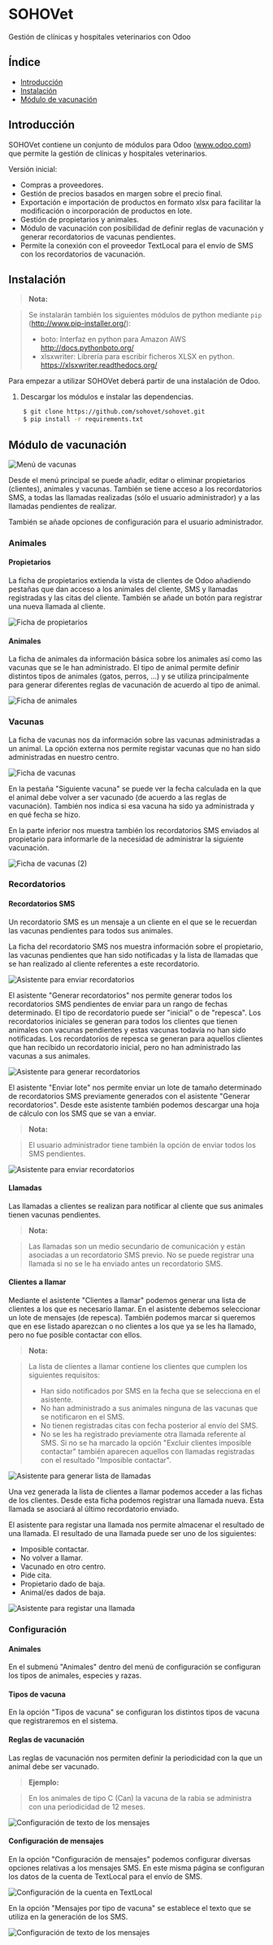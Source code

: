 # SOHOVet
Gestión de clínicas y hospitales veterinarios con Odoo

## Índice
- [Introducción](#intro)
- [Instalación](#install)
- [Módulo de vacunación](#vaccines)

## <a name="intro"></a> Introducción
SOHOVet contiene un conjunto de módulos para Odoo (www.odoo.com) que permite la gestión de clínicas y hospitales veterinarios.

Versión inicial:
 - Compras a proveedores.
 - Gestión de precios basados en margen sobre el precio final.
 - Exportación e importación de productos en formato xlsx para facilitar la modificación o incorporación de productos en lote.
 - Gestión de propietarios y animales.
 - Módulo de vacunación con posibilidad de definir reglas de vacunación y generar recordatorios de vacunas pendientes.
 - Permite la conexión con el proveedor TextLocal para el envío de SMS con los recordatorios de vacunación.

## <a name="install"></a> Instalación
> **Nota:**

> Se instalarán también los siguientes módulos de python mediante `pip` (<http://www.pip-installer.org/>):
> - boto: Interfaz en python para Amazon AWS http://docs.pythonboto.org/
> - xlsxwriter: Librería para escribir ficheros XLSX en python. https://xlsxwriter.readthedocs.org/

Para empezar a utilizar SOHOVet deberá partir de una instalación de Odoo.


1. Descargar los módulos e instalar las dependencias.

```sh
    $ git clone https://github.com/sohovet/sohovet.git
    $ pip install -r requirements.txt
```

## <a name="vaccines"></a> Módulo de vacunación

![Menú de vacunas](/images/vaccine_Menu.png)

Desde el menú principal se puede añadir, editar o eliminar propietarios (clientes), animales y vacunas. También se tiene acceso a los recordatorios SMS, a todas las llamadas realizadas (sólo el usuario administrador) y a las llamadas pendientes de realizar.

También se añade opciones de configuración para el usuario administrador.

### Animales
#### Propietarios
La ficha de propietarios extienda la vista de clientes de Odoo añadiendo pestañas que dan acceso a los animales del cliente, SMS y llamadas registradas y las citas del cliente. También se añade un botón para registrar una nueva llamada al cliente.

![Ficha de propietarios](/images/vaccine_Propietarios.png)

#### Animales
La ficha de animales da información básica sobre los animales así como las vacunas que se le han administrado. El tipo de animal permite definir distintos tipos de animales (gatos, perros, ...) y se utiliza principalmente para generar diferentes reglas de vacunación de acuerdo al tipo de animal.

![Ficha de animales](/images/vaccine_Animales.png)

### Vacunas
La ficha de vacunas nos da información sobre las vacunas administradas a un animal. La opción externa nos permite registar vacunas que no han sido administradas en nuestro centro.

![Ficha de vacunas](/images/vaccine_Vacunas1.png)

En la pestaña "Siguiente vacuna" se puede ver la fecha calculada en la que el animal debe volver a ser vacunado (de acuerdo a las reglas de vacunación). También nos indica si esa vacuna ha sido ya administrada y en qué fecha se hizo.

En la parte inferior nos muestra también los recordatorios SMS enviados al propietario para informarle de la necesidad de administrar la siguiente vacunación.

![Ficha de vacunas (2)](/images/vaccine_Vacunas2.png)

### Recordatorios
#### Recordatorios SMS
Un recordatorio SMS es un mensaje a un cliente en el que se le recuerdan las vacunas pendientes para todos sus animales.

La ficha del recordatorio SMS nos muestra información sobre el propietario, las vacunas pendientes que han sido notificadas y la lista de llamadas que se han realizado al cliente referentes a este recordatorio.

![Asistente para enviar recordatorios](/images/vaccine_recordatorioSMS.png)

El asistente "Generar recordatorios" nos permite generar todos los recordatorios SMS pendientes de enviar para un rango de fechas determinado. El tipo de recordatorio puede ser "inicial" o de "repesca". Los recordatorios iniciales se generan para todos los clientes que tienen animales con vacunas pendientes y estas vacunas todavía no han sido notificadas. Los recordatorios de repesca se generan para aquellos clientes que han recibido un recordatorio inicial, pero no han administrado las vacunas a sus animales.

![Asistente para generar recordatorios](/images/vaccine_GenerarRecordatorios.png)

El asistente "Enviar lote" nos permite enviar un lote de tamaño determinado de recordatorios SMS previamente generados con el asistente "Generar recordatorios". Desde este asistente también podemos descargar una hoja de cálculo con los SMS que se van a enviar.
> **Nota:**

> El usuario administrador tiene también la opción de enviar todos los SMS pendientes.

![Asistente para enviar recordatorios](/images/vaccine_EnviarLoteSMS.png)


#### Llamadas
Las llamadas a clientes se realizan para notificar al cliente que sus animales tienen vacunas pendientes.

> **Nota:**

> Las llamadas son un medio secundario de comunicación y están asociadas a un recordatorio SMS previo. 
> No se puede registrar una llamada si no se le ha enviado antes un recordatorio SMS.

#### Clientes a llamar
Mediante el asistente "Clientes a llamar" podemos generar una lista de clientes a los que es necesario llamar. En el asistente debemos seleccionar un lote de mensajes (de repesca). También podemos marcar si queremos que en ese listado aparezcan o no clientes a los que ya se les ha llamado, pero no fue posible contactar con ellos.
> **Nota:**

> La lista de clientes a llamar contiene los clientes que cumplen los siguientes requisitos:
> - Han sido notificados por SMS en la fecha que se selecciona en el asistente.
> - No han administrado a sus animales ninguna de las vacunas que se notificaron en el SMS.
> - No tienen registradas citas con fecha posterior al envío del SMS.
> - No se les ha registrado previamente otra llamada referente al SMS. Si no se ha marcado la opción "Excluir clientes imposible contactar" también aparecen aquellos con llamadas registradas con el resultado "Imposible contactar".

![Asistente para generar lista de llamadas](/images/vaccine_ListaLlamar.png)

Una vez generada la lista de clientes a llamar podemos acceder a las fichas de los clientes. Desde esta ficha podemos registrar una llamada nueva. Esta llamada se asociará al último recordatorio enviado.

El asistente para registar una llamada nos permite almacenar el resultado de una llamada. El resultado de una llamada puede ser uno de los siguientes:
- Imposible contactar.
- No volver a llamar.
- Vacunado en otro centro.
- Pide cita.
- Propietario dado de baja.
- Animal/es dados de baja.

![Asistente para registar una llamada](/images/vaccine_RegistrarLlamada.png)


### Configuración
#### Animales

En el submenú "Animales" dentro del menú de configuración se configuran los tipos de animales, especies y razas.

#### Tipos de vacuna
En la opción "Tipos de vacuna" se configuran los distintos tipos de vacuna que registraremos en el sistema.

#### Reglas de vacunación
Las reglas de vacunación nos permiten definir la periodicidad con la que un animal debe ser vacunado.
> **Ejemplo:**

> En los animales de tipo C (Can) la vacuna de la rabia se administra con una periodicidad de 12 meses.

![Configuración de texto de los mensajes](/images/vaccine_ConfigReglas.png)

#### Configuración de mensajes
En la opción "Configuración de mensajes" podemos configurar diversas opciones relativas a los mensajes SMS. En este misma página se configuran los datos de la cuenta de TextLocal para el envío de SMS.

![Configuración de la cuenta en TextLocal](/images/vaccine_ConfigTextLocal.png)

En la opción "Mensajes por tipo de vacuna" se establece el texto que se utiliza en la generación de los SMS.

![Configuración de texto de los mensajes](/images/vaccine_ConfigMensajes.png)

